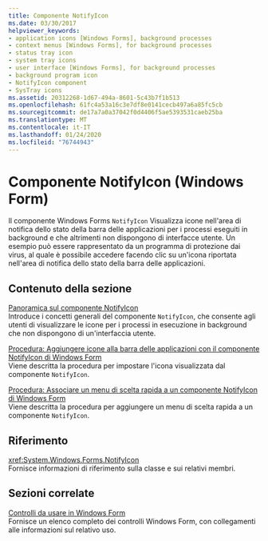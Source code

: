 ```yaml
---
title: Componente NotifyIcon
ms.date: 03/30/2017
helpviewer_keywords:
- application icons [Windows Forms], background processes
- context menus [Windows Forms], for background processes
- status tray icon
- system tray icons
- user interface [Windows Forms], for background processes
- background program icon
- NotifyIcon component
- SysTray icons
ms.assetid: 20312268-1d67-494a-8601-5c43b7f1b513
ms.openlocfilehash: 61fc4a53a16c3e7df8e0141cecb497a6a85fc5cb
ms.sourcegitcommit: de17a7a0a37042f0d4406f5ae5393531caeb25ba
ms.translationtype: MT
ms.contentlocale: it-IT
ms.lasthandoff: 01/24/2020
ms.locfileid: "76744943"
---
```

# <a name="notifyicon-component-windows-forms"></a>Componente NotifyIcon (Windows Form)
Il componente Windows Forms `NotifyIcon` Visualizza icone nell'area di notifica dello stato della barra delle applicazioni per i processi eseguiti in background e che altrimenti non dispongono di interfacce utente. Un esempio può essere rappresentato da un programma di protezione dai virus, al quale è possibile accedere facendo clic su un'icona riportata nell'area di notifica dello stato della barra delle applicazioni.  
  
## <a name="in-this-section"></a>Contenuto della sezione  
 [Panoramica sul componente NotifyIcon](notifyicon-component-overview-windows-forms.md)  
 Introduce i concetti generali del componente `NotifyIcon`, che consente agli utenti di visualizzare le icone per i processi in esecuzione in background che non dispongono di un'interfaccia utente.  
  
 [Procedura: Aggiungere icone alla barra delle applicazioni con il componente NotifyIcon di Windows Form](app-icons-to-the-taskbar-with-wf-notifyicon.md)  
 Viene descritta la procedura per impostare l'icona visualizzata dal componente `NotifyIcon`.  
  
 [Procedura: Associare un menu di scelta rapida a un componente NotifyIcon di Windows Form](how-to-associate-a-shortcut-menu-with-a-windows-forms-notifyicon-component.md)  
 Viene descritta la procedura per aggiungere un menu di scelta rapida a un componente `NotifyIcon`.  
  
## <a name="reference"></a>Riferimento  
 <xref:System.Windows.Forms.NotifyIcon>  
 Fornisce informazioni di riferimento sulla classe e sui relativi membri.  
  
## <a name="related-sections"></a>Sezioni correlate  
 [Controlli da usare in Windows Form](controls-to-use-on-windows-forms.md)  
 Fornisce un elenco completo dei controlli Windows Form, con collegamenti alle informazioni sul relativo uso.
